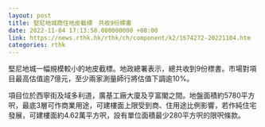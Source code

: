 ```yaml
---
layout: post
title: 堅尼地城商住地皮截標　共收9份標書
date: 2022-11-04 17:13:58.000000000 +08:00
link: https://news.rthk.hk/rthk/ch/component/k2/1674272-20221104.htm
categories: rthk
---
```


堅尼地城一幅規模較小的地皮截標。地政總署表示，總共收到9份標書。市場對項目最高估值逾7億元，至少兩家測量師行將估值下調逾10%。

項目位於西寧街及域多利道，廣基工廠大廈及亨富閣之間。地盤面積約5780平方呎，最底3層可作商業用途，可建樓面上限受到商、住用途比例影響，若作純住宅發展，可建樓面約4.62萬平方呎，設有單位面積最少280平方呎的限呎條款。
